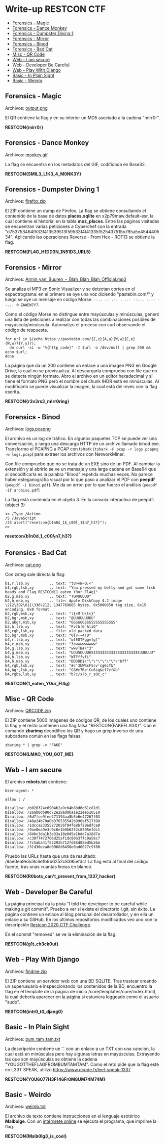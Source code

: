 # Write-up RESTCON CTF

* [Forensics - Magic](#forensics---magic)
* [Forensics - Dance Monkey](#forensics---dance-monkey)
* [Forensics - Dumpster Diving 1](#forensics---dumpster-diving-1)
* [Forensics - Mirror](#forensics---mirror)
* [Forensics - Binod](#forensics---binod)
* [Forensics - Bad Cat](#forensics---bad-cat)
* [Misc - QR Code](#misc---qr-code)
* [Web - I am secure](#web---i-am-secure)
* [Web - Developer Be Careful](#web---developer-be-careful)
* [Web - Play With Django](#web---play-with-django)
* [Basic - In Plain Sight](#basic---in-plain-sight)
* [Basic - Weirdo](#basic---weirdo)


## Forensics - Magic

Archivos: <a href="challs/forensics/magic/output.png">output.png</a>

El QR contiene la flag y en su interior un MD5 asociado a la cadena "mirr0r".

**RESTCON{mirr0r}**


## Forensics - Dance Monkey

Archivos: <a href="challs/forensics/dance_monkey/monkey.gif">monkey.gif</a>

La flag se encuentra en los metadatos del GIF, codificada en Base32. 

**RESTCON{SMIL3_L!K3_4_M0NK3Y}**


## Forensics - Dumpster Diving 1

Archivos: <a href="challs/forensics/dumpster_diving/firefox.zip">firefox.zip</a>

El ZIP contiene un dump de Firefox. La flag se obtiene consultando el contenido de la base de datos **places.sqlite** en x2p79maw.default-esr, la cual contiene el historial en la tabla **moz_places**. Entre las páginas visitadas se encuentran varias peticiones a Cyberchef con la entrada "d753753464f533f413539513f59533f4f41335f525437515b795a5e454440534". Aplicando las operaciones Reverse - From Hex - ROT13 se obtiene la flag.

**RESTCON{FL4G_H1DD3N_1N51D3_URL5}**


## Forensics - Mirror

Archivos: <a href="challs/forensics/mirror/Armin_van_Buuren_-_Blah_Blah_Blah_Official.mp3">Armin_van_Buuren_-\_Blah_Blah_Blah_Official.mp3</a>

Se analiza el MP3 en Sonic Visualizer y se detectan cortes en el espectrograma: en el primero se oye una voz diciendo "pastebin.com/" y luego se oye un mensaje en código Morse: ```--.. .- .-- . .-- --... -.-- --...``` -> ```ZAWEW7Y7```.

Como el código Morse no distingue entre mayúsculas y minúsculas, genero una lista de peticiones a realizar con todas las combinaciones posibles de mayúscula/minúscula. Automatizo el proceso con curl observando el código de respuesta.

```
for url in $(echo https://pastebin.com/{Z,z}{A,a}{W,w}{E,e}{W,w}7{Y,y}7); 
  do curl -sL -w "%{http_code}" -I $url -o /dev/null | grep 200 && echo $url;
done
```

La página que da un 200 contiene un enlace a una imagen PNG en Google Drive, la cual no se previsualiza. Al descargarla compruebo con file que no se detecta ningún formato. Abro el archivo en un editor hexadecimal y sí tiene el formato PNG pero el nombre del chunk IHDR está en minúsculas. Al modificarlo se puede visualizar la imagen, la cual está del revés con la flag escrita.

**RESTCON{r3v3rs3_m!rr0ring}**


## Forensics - Binod

Archivos: <a href="challs/forensics/binod/logs.pcapng">logs.pcapng</a>

El archivo es un log de tráfico. En algunos paquetes TCP se puede ver una conversación, y luego una descarga HTTP de un archivo llamado binod.exe. Transformo el PCAPNG a PCAP con tshark (```tshark -F pcap -r logs.pcapng -w logs.pcap```) para extraer los archivos con NetworkMiner.

Con file compruebo que no se trata de un EXE sino de un PDF. Al cambiar la extensión y al abrirlo se ve un mensaje y una larga cadena en Base64 que al decodificarla es la palabra "Binod" repetida muchas veces. No parece haber esteganografía visual por lo que paso a analizar el PDF con **peepdf** (```peepdf -i binod.pdf```). Me da un error, por lo que fuerzo el análisis (```peepdf -if archivo.pdf```)

La flag está contenida en el objeto 3. En la consola interactiva de peepdf: (object 3)
```
<< /Type /Action
/S /JavaScript
/JS alert("resetcon{b1n0d_1$_c00l_1$n7_h3?}");
>>
```

**resetcon{b1n0d_1$\_c00l_1$n7_h3?}**


## Forensics - Bad Cat

Archivos: <a href="challs/forensics/bad_cat/cat.png">cat.png</a> 

Con zsteg sale directa la flag:
```
b1,r,lsb,xy         .. text: "tU>vW~Q;<"
b1,rgb,lsb,xy       .. text: "You pressed my belly and got some fish heads and Flag RESTCON{1_eaten_Y0ur_Fl4g}"
b2,g,msb,xy         .. text: "TU@UUUUU"
b2,b,msb,xy         .. file: Apple DiskCopy 4.2 image \212\302\011\336\212, 1347769685 bytes, 0x5000050 tag size, 0x15 encoding, 0x0 format                                                                                         
b2,rgb,msb,xy       .. text: "l{<M`U\t<}"
b2,bgr,msb,xy       .. text: "@UUUUUUUUU"
b2,abgr,msb,xy      .. text: "GGGGGGSSSSSSSSSSSSSS"
b3,b,lsb,xy         .. text: "Fv)b[6`AliQ"
b3,rgb,lsb,xy       .. file: old packed data
b3,bgr,msb,xy       .. text: "0{v-~4!D"
b4,r,lsb,xy         .. text: "wfEDTFggvfgf"
b4,r,msb,xy         .. text: "3swwwwwwwww"
b4,g,lsb,xy         .. text: "wwvTB#\"3"
b4,g,msb,xy         .. text: "UUU5UUUUU533333333333333333333SUUUUUU"
b4,b,lsb,xy         .. text: "WTFffvfi"
b4,b,msb,xy         .. text: "DDDDD$\"\"\"\"\"\"\"\"bff"
b4,rgb,lsb,xy       .. text: "#c'3bW%sF5cv'cg6cf&"
b4,bgr,lsb,xy       .. text: "C&#c7Re'Cu6sg&cf7cf&b"
b4,rgba,lsb,xy      .. text: "b?c/s?b_r_sOc_c"
```

**RESTCON{1_eaten_Y0ur_Fl4g}**


## Misc - QR Code

Archivos: <a href="challs/misc/qr_code/QRCODE.zip">QRCODE.zip</a>

El ZIP contiene 5000 imágenes de códigos QR, de los cuales uno contiene la flag y el resto contienen una flag falsa "RESTCON{FAKEFLAGX}". Con el comando **zbarimg** decodifico los QR y hago un grep inverso de una subcadena común en las flags falsas.

```zbarimg * | grep -v "FAKE"```   

**RESTCON{LMAO_YOU_GOT_ME}**


## Web - I am secure

El archivo **robots.txt** contiene:
```
User-agent: *

allow : /

Disallow: /b026324c6904b2a9cb4b88d6d61c81d1
Disallow: /26ab0db90d72e28ad0ba1e22ee510510
Disallow: /6d7fce9fee471194aa8b5b6e47267f03
Disallow: /48a24b70a0b376535542b996af517398
Disallow: /1dcca23355272056f04fe8bf20edfce0
Disallow: /9ae0ea9e3c9c6e1b9b6252c8395efdc1
Disallow: /84bc3da1b3e33a18e8d5e1bdd7a18d7a
Disallow: /c30f7472766d25af1dc80b3ffc9a58c7
Disallow: /7c5aba41f53293b712fd86d08ed5b36e
Disallow: /31d30eea8d0968d6458e0ad0027c9f80 
```

Pruebo las URLs hasta que una da resultado: /9ae0ea9e3c9c6e1b9b6252c8395efdc1
La flag está al final del código fuente, tras unas cuantas líneas en blanco.

**RESTCON{R0bots_can't_prevent_from_1337_hacker}**


## Web - Developer Be Careful

La página principal da la pista "I told the developer to be careful while making a git commit". Pruebo a ver si existe el directorio /.git, sin éxito. La página contiene un enlace al blog personal del desarrollador, y en ella un enlace a su GitHub. En los últimos repositorios modificados veo uno con la descripción <a href="https://github.com/altafshaikh/past_never_leaves">Restcon 2020 CTF Challenge</a>.

En el commit "removed" se ve la eliminación de la flag.

**RESTCON{g1t_ch3ck0ut}**

## Web - Play With Django

Archivos: <a href="challs/misc/web/play_with_django/findme.zip">findme.zip</a>

El ZIP contiene un servidor web con una BD SQLITE. Tras trastear creando un superusuario e inspeccionando los contenidos de la BD, encuentro la flag en el template de la página de inicio /core/templates/core/index.html), la cual debería aparecer en la página si estuviera loggeado como el usuario "sudo".

**RESTCON{intr0_t0_djang0}**


## Basic - In Plain Sight

Archivos: <a href="challs/basic/in_plain_sight/bum_tam_tam.txt">bum_tam_tam.txt</a>

La descripción contiene un '.' con un enlace a un TXT con una canción, la cual está en minúsculas pero hay algunas letras en mayúsculas. Extrayendo las que son mayúsculas se obtiene la cadena "YOUGOTTHEFLAGFROMBUMTAMTAM". Como el reto pide que la flag esté en L33T SPEAK, utilizo https://www.dcode.fr/leet-speak-1337

**RESTCON{Y0U6077H3F146Fr0M8UM74M74M}**


## Basic - Weirdo

Archivos: <a href="challs/basic/weirdo/weirdo.txt">weirdo.txt</a>

El archivo de texto contiene instrucciones en el lenguaje esotérico **Malbolge**. Con un <a href="http://malbolge.doleczek.pl/">intérprete online</a> se ejecuta el programa, que imprime la flag.

**RESTCON{Malb0lg3_is_cool}**